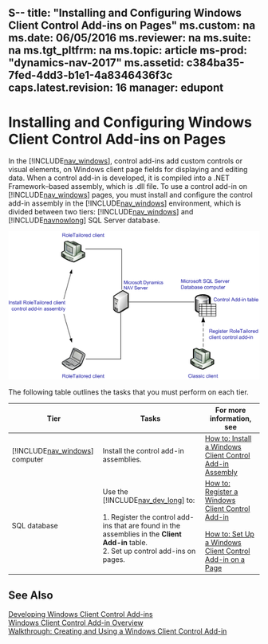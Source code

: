 S--
title: "Installing and Configuring Windows Client Control Add-ins on Pages"
ms.custom: na
ms.date: 06/05/2016
ms.reviewer: na
ms.suite: na
ms.tgt_pltfrm: na
ms.topic: article
ms-prod: "dynamics-nav-2017"
ms.assetid: c384ba35-7fed-4dd3-b1e1-4a8346436f3c
caps.latest.revision: 16
manager: edupont
---
# Installing and Configuring Windows Client Control Add-ins on Pages
In the [!INCLUDE[nav_windows](includes/nav_windows_md.md)], control add-ins add custom controls or visual elements, on Windows client page fields for displaying and editing data. When a control add-in is developed, it is compiled into a .NET Framework–based assembly, which is .dll file. To use a control add-in on [!INCLUDE[nav_windows](includes/nav_windows_md.md)] pages, you must install and configure the control add-in assembly in the [!INCLUDE[nav_windows](includes/nav_windows_md.md)] environment, which is divided between two tiers: [!INCLUDE[nav_windows](includes/nav_windows_md.md)] and [!INCLUDE[navnowlong](includes/navnowlong_md.md)] SQL Server database.  
  
 ![RoleTailored client control add&#45;in installation](media/NAVRTCControlAddinInstall.png "NAVRTCControlAddinInstall")  
  
 The following table outlines the tasks that you must perform on each tier.  
  
|Tier|Tasks|For more information, see|  
|----------|-----------|-------------------------------|  
|[!INCLUDE[nav_windows](includes/nav_windows_md.md)] computer|Install the control add-in assemblies.|[How to: Install a Windows Client Control Add-in Assembly](How-to--Install-a-Windows-Client-Control-Add-in-Assembly.md)|  
|SQL database|Use the [!INCLUDE[nav_dev_long](includes/nav_dev_long_md.md)] to:<br /><br /> 1.  Register the control add-ins that are found in the assemblies in the **Client Add-in** table.<br />2.  Set up control add-ins on pages.|[How to: Register a Windows Client Control Add-in](How-to--Register-a-Windows-Client-Control-Add-in.md)<br /><br /> [How to: Set Up a Windows Client Control Add-in on a Page](How-to--Set-Up-a-Windows-Client-Control-Add-in-on-a-Page.md)|  
  
## See Also  
 [Developing Windows Client Control Add-ins](Developing-Windows-Client-Control-Add-ins.md)   
 [Windows Client Control Add-in Overview](Windows-Client-Control-Add-in-Overview.md)   
 [Walkthrough: Creating and Using a Windows Client Control Add-in](Walkthrough--Creating-and-Using-a-Windows-Client-Control-Add-in.md)
